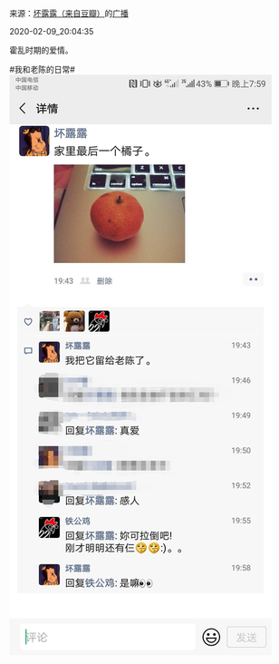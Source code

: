 来源：[坏露露（来自豆瓣）](https://www.douban.com/people/badlulu/)的[广播](https://www.douban.com/people/badlulu/status/2800605193/)


2020-02-09_20:04:35


霍乱时期的爱情。

&#35;我和老陈的日常&#35;
![](./pic/2020-02-09_20:04:35-坏露露的广播1.jpg)  

